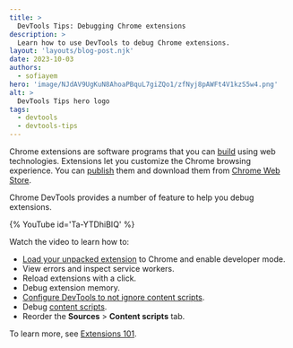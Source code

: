 ```yaml
---
title: >
  DevTools Tips: Debugging Chrome extensions
description: >
  Learn how to use DevTools to debug Chrome extensions.
layout: 'layouts/blog-post.njk'
date: 2023-10-03
authors:
  - sofiayem
hero: 'image/NJdAV9UgKuN8AhoaPBquL7giZQo1/zfNyj8pAWFt4V1kzS5w4.png'
alt: >
  DevTools Tips hero logo
tags:
  - devtools
  - devtools-tips
---
```


Chrome extensions are software programs that you can [build](/docs/extensions/mv3/getstarted/extensions-101/) using web technologies. Extensions let you customize the Chrome browsing experience. You can [publish](/docs/webstore/publish/) them and download them from [Chrome Web Store](https://chromewebstore.google.com/).

Chrome DevTools provides a number of feature to help you debug extensions.

{% YouTube id='Ta-YTDhiBIQ' %}

Watch the video to learn how to:

- [Load your unpacked extension](/docs/extensions/mv3/getstarted/development-basics/#load-unpacked) to Chrome and enable developer mode.
- View errors and inspect service workers.
- Reload extensions with a click.
- Debug extension memory.
- [Configure DevTools to not ignore content scripts](/docs/devtools/settings/ignore-list/).
- Debug [content scripts](/docs/extensions/mv3/content_scripts/).
- Reorder the **Sources** > **Content scripts** tab.

To learn more, see [Extensions 101](/docs/extensions/mv3/getstarted/extensions-101/).
